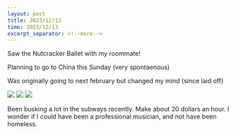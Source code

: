 ```yaml
---
layout: post
title: 2023/12/13
time: 2023/12/13
excerpt_separator: <!--more-->
---
```


Saw the Nutcracker Ballet with my roommate!

Planning to go to China this Sunday (very spontaenous)

Was originally going to next february but changed my mind (since laid off)

<img src="{{site.baseurl}}/assets/Images/nutcracker_1.jpg">
<img src="{{site.baseurl}}/assets/Images/nutcracker_2.jpg">
<img src="{{site.baseurl}}/assets/Images/nathan_phillips_square_2023_winter.jpg">

Been busking a lot in the subways recently. Make about 20 dollars an hour. 
I wonder if I could have been a professional musician, and not have been homeless. 

